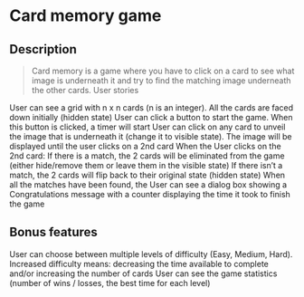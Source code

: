 # Card memory game

## Description

> Card memory is a game where you have to click on a card to see what image is underneath it and try to find the matching image underneath the other cards.
> User stories

User can see a grid with n x n cards (n is an integer). All the cards are faced down initially (hidden state)
User can click a button to start the game. When this button is clicked, a timer will start
User can click on any card to unveil the image that is underneath it (change it to visible state). The image will be displayed until the user clicks on a 2nd card
When the User clicks on the 2nd card:
If there is a match, the 2 cards will be eliminated from the game (either hide/remove them or leave them in the visible state)
If there isn’t a match, the 2 cards will flip back to their original state (hidden state)
When all the matches have been found, the User can see a dialog box showing a Congratulations message with a counter displaying the time it took to finish the game

## Bonus features

User can choose between multiple levels of difficulty (Easy, Medium, Hard). Increased difficulty means: decreasing the time available to complete and/or increasing the number of cards
User can see the game statistics (number of wins / losses, the best time for each level)
